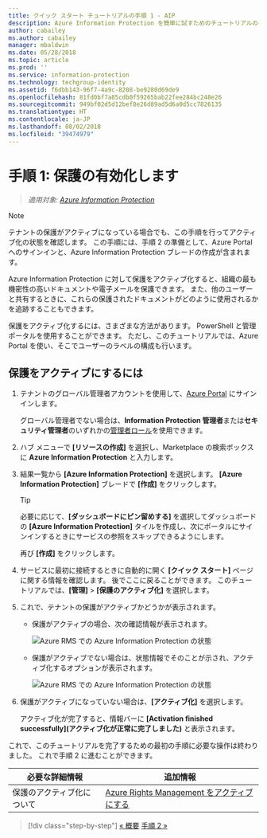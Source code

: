 ```yaml
---
title: クイック スタート チュートリアルの手順 1 - AIP
description: Azure Information Protection を簡単に試すためのチュートリアルの手順 1 - 保護サービスの有効化。
author: cabailey
ms.author: cabailey
manager: mbaldwin
ms.date: 05/28/2018
ms.topic: article
ms.prod: ''
ms.service: information-protection
ms.technology: techgroup-identity
ms.assetid: f6dbb143-96f7-4a9c-8208-be9280d69de9
ms.openlocfilehash: 81fd0bf7a85cdb0f59265bab22fee284bc248e26
ms.sourcegitcommit: 949bf02d5d12bef8e26d89ad5d6a0d5cc7826135
ms.translationtype: HT
ms.contentlocale: ja-JP
ms.lasthandoff: 08/02/2018
ms.locfileid: "39474979"
---
```

# <a name="step-1-activate-protection"></a>手順 1: 保護の有効化します
 
>*適用対象: [Azure Information Protection](https://azure.microsoft.com/pricing/details/information-protection)*

> [!NOTE]
>テナントの保護がアクティブになっている場合でも、この手順を行ってアクティブ化の状態を確認します。 この手順には、手順 2 の準備として、Azure Portal へのサインインと、Azure Information Protection ブレードの作成が含まれます。

Azure Information Protection に対して保護をアクティブ化すると、組織の最も機密性の高いドキュメントや電子メールを保護できます。 また、他のユーザーと共有するときに、これらの保護されたドキュメントがどのように使用されるかを追跡することもできます。 

保護をアクティブ化するには、さまざまな方法があります。 PowerShell と管理ポータルを使用することができます。 ただし、このチュートリアルでは、Azure Portal を使い、そこでユーザーのラベルの構成も行います。 

## <a name="to-activate-protection"></a>保護をアクティブにするには

1. テナントのグローバル管理者アカウントを使用して、[Azure Portal](https://portal.azure.com) にサインインします。 
    
    グローバル管理者でない場合は、**Information Protection 管理者**または**セキュリティ管理者**のいずれかの[管理者ロール](/azure/active-directory/active-directory-assign-admin-roles-azure-portal)を使用できます。

2. ハブ メニューで **[リソースの作成]** を選択し、Marketplace の検索ボックスに **Azure Information Protection** と入力します。 
    
3. 結果一覧から **[Azure Information Protection]** を選択します。 **[Azure Information Protection]** ブレードで **[作成]** をクリックします。
    
    > [!TIP] 
    > 必要に応じて、**[ダッシュボードにピン留めする]** を選択してダッシュボードの **[Azure Information Protection]** タイルを作成し、次にポータルにサインインするときにサービスの参照をスキップできるようにします。
    
    再び **[作成]** をクリックします。

4. サービスに最初に接続するときに自動的に開く **[クイック スタート]** ページに関する情報を確認します。 後でここに戻ることができます。 このチュートリアルでは、**[管理]** > **[保護のアクティブ化]** を選択します。 

5. これで、テナントの保護がアクティブかどうかが表示されます。 
    
    - 保護がアクティブの場合、次の確認情報が表示されます。
        
        ![Azure RMS での Azure Information Protection の状態](./media/info-protect-azurerms-activated.png)
        
    - 保護がアクティブでない場合は、状態情報でそのことが示され、アクティブ化するオプションが表示されます。
        
        ![Azure RMS での Azure Information Protection の状態](./media/info-protect-azurerms-deactivated.png)

6. 保護がアクティブになっていない場合は、**[アクティブ化]** を選択します。 

    アクティブ化が完了すると、情報バーに **[Activation finished successfully]\(アクティブ化が正常に完了しました\)** と表示されます。

これで、このチュートリアルを完了するための最初の手順に必要な操作は終わりました。 これで手順 2 に進むことができます。

|必要な詳細情報|追加情報|
|--------------------------------|--------------------------|
|保護のアクティブ化について|[Azure Rights Management をアクティブにする](./deploy-use/activate-service.md)|


>[!div class="step-by-step"]
[&#171; 概要](infoprotect-quick-start-tutorial.md)
[手順 2 &#187;](infoprotect-tutorial-step2.md)

